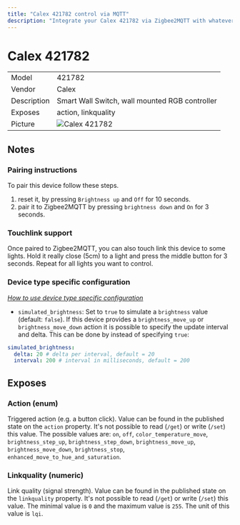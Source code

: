 ```yaml
---
title: "Calex 421782 control via MQTT"
description: "Integrate your Calex 421782 via Zigbee2MQTT with whatever smart home infrastructure you are using without the vendors bridge or gateway."
---
```


<!-- !!!! -->
<!-- ATTENTION: This file is auto-generated through docgen! -->
<!-- You can only edit the "## Notes"-Section. -->
<!-- !!!! -->

# Calex 421782

|     |     |
|-----|-----|
| Model | 421782  |
| Vendor  | Calex  |
| Description | Smart Wall Switch, wall mounted RGB controller |
| Exposes | action, linkquality |
| Picture | ![Calex 421782](https://psi-4ward.github.io/zigbee2mqtt-docs/images/devices/421782.jpg) |


## Notes


### Pairing instructions

To pair this device follow these steps.

1. reset it, by pressing `Brightness up` and `Off` for 10 seconds.
2. pair it to Zigbee2MQTT by pressing `brightness down` and `On` for 3 seconds.

### Touchlink support

Once paired to Zigbee2MQTT, you can also touch link this device to some lights.
Hold it really close (5cm) to a light and press the middle button for 3 seconds.
Repeat for all lights you want to control.

### Device type specific configuration
*[How to use device type specific configuration](../information/configuration.md)*

* `simulated_brightness`: Set to `true` to simulate a `brightness` value (default: `false`).
If this device provides a `brightness_move_up` or `brightness_move_down` action it is possible to specify the update
interval and delta. This can be done by instead of specifying `true`:

```yaml
simulated_brightness:
  delta: 20 # delta per interval, default = 20
  interval: 200 # interval in milliseconds, default = 200
```



## Exposes

### Action (enum)
Triggered action (e.g. a button click).
Value can be found in the published state on the `action` property.
It's not possible to read (`/get`) or write (`/set`) this value.
The possible values are: `on`, `off`, `color_temperature_move`, `brightness_step_up`, `brightness_step_down`, `brightness_move_up`, `brightness_move_down`, `brightness_stop`, `enhanced_move_to_hue_and_saturation`.

### Linkquality (numeric)
Link quality (signal strength).
Value can be found in the published state on the `linkquality` property.
It's not possible to read (`/get`) or write (`/set`) this value.
The minimal value is `0` and the maximum value is `255`.
The unit of this value is `lqi`.

